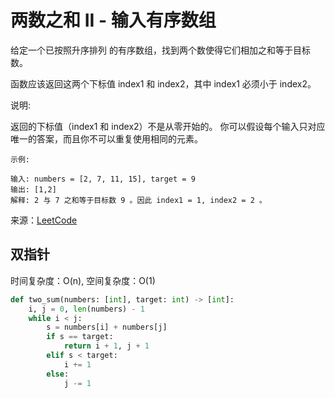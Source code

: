 # 两数之和 II - 输入有序数组
给定一个已按照升序排列 的有序数组，找到两个数使得它们相加之和等于目标数。

函数应该返回这两个下标值 index1 和 index2，其中 index1 必须小于 index2。

说明:

返回的下标值（index1 和 index2）不是从零开始的。
你可以假设每个输入只对应唯一的答案，而且你不可以重复使用相同的元素。

```
示例:

输入: numbers = [2, 7, 11, 15], target = 9
输出: [1,2]
解释: 2 与 7 之和等于目标数 9 。因此 index1 = 1, index2 = 2 。
```

来源：[LeetCode](https://leetcode-cn.com/problems/two-sum-ii-input-array-is-sorted)

## 双指针
时间复杂度：O(n), 空间复杂度：O(1)
```python
def two_sum(numbers: [int], target: int) -> [int]:
    i, j = 0, len(numbers) - 1
    while i < j:
        s = numbers[i] + numbers[j]
        if s == target:
            return i + 1, j + 1
        elif s < target: 
            i += 1
        else: 
            j -= 1
```
